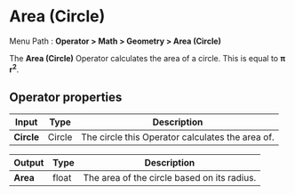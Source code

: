# Area (Circle)

Menu Path : **Operator > Math > Geometry > Area (Circle)**

The **Area (Circle)** Operator calculates the area of a circle. This is equal to **π r<sup>2</sup>**.

## Operator properties

| **Input**  | **Type** | **Description**                                  |
| ---------- | -------- | ------------------------------------------------ |
| **Circle** | Circle   | The circle this Operator calculates the area of. |

| **Output** | **Type** | **Description**                             |
| ---------- | -------- | ------------------------------------------- |
| **Area**   | float    | The area of the circle based on its radius. |